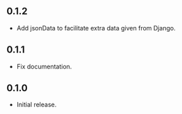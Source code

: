 ## 0.1.2

- Add jsonData to facilitate extra data given from Django.

## 0.1.1

- Fix documentation.

## 0.1.0

- Initial release.

